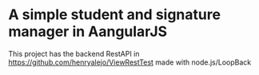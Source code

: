 # A simple student and signature manager in AangularJS


This project has the backend RestAPI in https://github.com/henryalejo/ViewRestTest made with node.js/LoopBack
